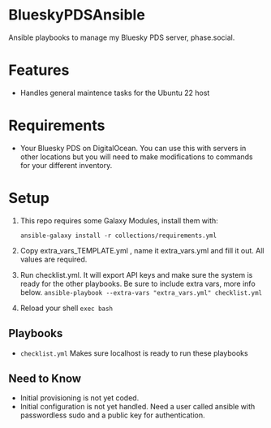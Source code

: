 # BlueskyPDSAnsible
Ansible playbooks to manage my Bluesky PDS server, phase.social. 

# Features
 - Handles general maintence tasks for the Ubuntu 22 host

# Requirements
 - Your Bluesky PDS on DigitalOcean. You can use this with servers in other locations but you will need to make modifications to commands for your different inventory. 

# Setup
1. This repo requires some Galaxy Modules, install them with:

     `ansible-galaxy install -r collections/requirements.yml`

2. Copy extra_vars_TEMPLATE.yml , name it extra_vars.yml and fill it out. All values are required.

3. Run checklist.yml. It will export API keys and make sure the system is ready for the other playbooks. Be sure to include extra vars, more info below.
     `ansible-playbook --extra-vars "extra_vars.yml" checklist.yml`

4. Reload your shell
     `exec bash`

## Playbooks

- `checklist.yml` Makes sure localhost is ready to run these playbooks

## Need to Know
 - Initial provisioning is not yet coded. 
 - Initial configuration is not yet handled. Need a user called ansible with passwordless sudo and a public key for authentication. 
  